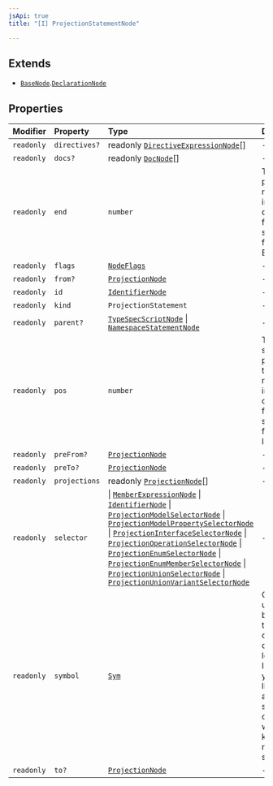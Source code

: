 ```yaml
---
jsApi: true
title: "[I] ProjectionStatementNode"

---
```

## Extends

- [`BaseNode`](BaseNode.md).[`DeclarationNode`](DeclarationNode.md)

## Properties

| Modifier | Property | Type | Description | Inheritance |
| :------ | :------ | :------ | :------ | :------ |
| `readonly` | `directives?` | readonly [`DirectiveExpressionNode`](DirectiveExpressionNode.md)[] | - | [`BaseNode`](BaseNode.md).`directives` |
| `readonly` | `docs?` | readonly [`DocNode`](DocNode.md)[] | - | [`BaseNode`](BaseNode.md).`docs` |
| `readonly` | `end` | `number` | The ending position measured in UTF-16 code units from the start of the<br />full string. Exclusive. | [`BaseNode`](BaseNode.md).`end` |
| `readonly` | `flags` | [`NodeFlags`](../enumerations/NodeFlags.md) | - | [`BaseNode`](BaseNode.md).`flags` |
| `readonly` | `from?` | [`ProjectionNode`](ProjectionNode.md) | - | - |
| `readonly` | `id` | [`IdentifierNode`](IdentifierNode.md) | - | [`DeclarationNode`](DeclarationNode.md).`id` |
| `readonly` | `kind` | `ProjectionStatement` | - | [`BaseNode`](BaseNode.md).`kind` |
| `readonly` | `parent?` | [`TypeSpecScriptNode`](TypeSpecScriptNode.md) \| [`NamespaceStatementNode`](NamespaceStatementNode.md) | - | [`BaseNode`](BaseNode.md).`parent` |
| `readonly` | `pos` | `number` | The starting position of the ranger measured in UTF-16 code units from the<br />start of the full string. Inclusive. | [`BaseNode`](BaseNode.md).`pos` |
| `readonly` | `preFrom?` | [`ProjectionNode`](ProjectionNode.md) | - | - |
| `readonly` | `preTo?` | [`ProjectionNode`](ProjectionNode.md) | - | - |
| `readonly` | `projections` | readonly [`ProjectionNode`](ProjectionNode.md)[] | - | - |
| `readonly` | `selector` |    \| [`MemberExpressionNode`](MemberExpressionNode.md)   \| [`IdentifierNode`](IdentifierNode.md)   \| [`ProjectionModelSelectorNode`](ProjectionModelSelectorNode.md)   \| [`ProjectionModelPropertySelectorNode`](ProjectionModelPropertySelectorNode.md)   \| [`ProjectionInterfaceSelectorNode`](ProjectionInterfaceSelectorNode.md)   \| [`ProjectionOperationSelectorNode`](ProjectionOperationSelectorNode.md)   \| [`ProjectionEnumSelectorNode`](ProjectionEnumSelectorNode.md)   \| [`ProjectionEnumMemberSelectorNode`](ProjectionEnumMemberSelectorNode.md)   \| [`ProjectionUnionSelectorNode`](ProjectionUnionSelectorNode.md)   \| [`ProjectionUnionVariantSelectorNode`](ProjectionUnionVariantSelectorNode.md) | - | - |
| `readonly` | `symbol` | [`Sym`](Sym.md) | Could be undefined but making this optional creates a lot of noise. In practice,<br />you will likely only access symbol in cases where you know the node has a symbol. | [`BaseNode`](BaseNode.md).`symbol` |
| `readonly` | `to?` | [`ProjectionNode`](ProjectionNode.md) | - | - |
